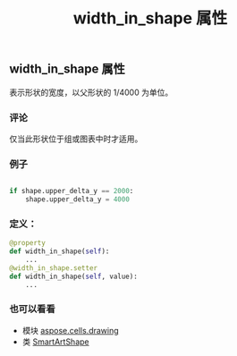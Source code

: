 ﻿---
title: width_in_shape 属性
second_title: Aspose.Cells for Python via .NET API 参考文献
description:
type: docs
weight: 1170
url: /zh/python-net/aspose.cells.drawing/smartartshape/width_in_shape/
is_root: false
---
## width_in_shape 属性

表示形状的宽度，以父形状的 1/4000 为单位。

### 评论

仅当此形状位于组或图表中时才适用。

### 例子

```python

if shape.upper_delta_y == 2000:
    shape.upper_delta_y = 4000

```
### 定义：
```python
@property
def width_in_shape(self):
    ...
@width_in_shape.setter
def width_in_shape(self, value):
    ...
```

### 也可以看看
* 模块 [aspose.cells.drawing](../../)
* 类 [SmartArtShape](/cells/zh/python-net/aspose.cells.drawing/smartartshape)
